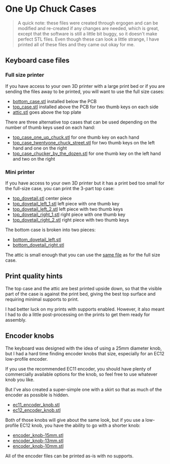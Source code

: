 # One Up Chuck Cases

> A quick note: these files were created through ergogen and can be
> modified and re-created if any changes are needed, which is great,
> except that the software is still a little bit buggy, so it doesn't
> make perfect STL files. Even though these can look a little strange,
> I have printed all of these files and they came out okay for me.

## Keyboard case files

### Full size printer

If you have access to your own 3D printer with a large print bed
or if you are sending the files away to be printed,
you will want to use the full size cases:

- [bottom_case.stl](bottom_case.stl) installed below the PCB
- [top_case.stl](top_case.stl) installed above the PCB for two thumb keys on each side
- [attic.stl](attic.stl) goes above the top plate

There are three alternative top cases that can be used
depending on the number of thumb keys used on each hand:

- [top_case_one_up_chuck.stl](top_case_one_up_chuck.stl) for one thumb key on each hand
- [top_case_twentyone_chuck_street.stl](top_case_twentyone_chuck_street.stl) for two thumb keys on the left hand and one on the right
- [top_case_chucker_by_the_dozen.stl](top_case_chucker_by_the_dozen.stl) for one thumb key on the left hand and two on the right

### Mini printer

If you have access to your own 3D printer
but it has a print bed too small for the full-size case,
you can print the 3-part top case:

- [top_dovetail.stl](top_dovetail.stl) center piece
- [top_dovetail_left_1.stl](top_dovetail_left_1.stl) left piece with one thumb key
- [top_dovetail_left_2.stl](top_dovetail_left_2.stl) left piece with two thumb keys
- [top_dovetail_right_1.stl](top_dovetail_right_1.stl) right piece with one thumb key
- [top_dovetail_right_2.stl](top_dovetail_right_2.stl) right piece with two thumb keys

The bottom case is broken into two pieces:

- [bottom_dovetail_left.stl](bottom_dovetail_left.stl)
- [bottom_dovetail_right.stl](bottom_dovetail_right.stl)

The attic is small enough that you can use the [same file](attic.stl) as for the full size case.

## Print quality hints

The top case and the attic are best printed upside down,
so that the visible part of the case is against the print bed,
giving the best top surface and requiring minimal supports to print.

I had better luck on my prints with supports enabled.
However, it also meant I had to do a little post-processing on the prints
to get them ready for assembly.

## Encoder knobs

The keyboard was designed with the idea of using a 25mm diameter knob,
but I had a hard time finding encoder knobs that size,
especially for an EC12 low-profile encoder.

If you use the recommended EC11 encoder,
you should have plenty of commercially available options for the knob,
so feel free to use whatever knob you like.

But I've also created a super-simple one with a skirt
so that as much of the encoder as possible is hidden.

- [ec11_encoder_knob.stl](ec11_encoder_knob.stl)
- [ec12_encoder_knob.stl](ec12_encoder_knob.stl)

Both of those knobs will give about the same look,
but if you use a low-profile EC12 knob,
you have the ability to go with a shorter knob:

- [encoder_knob-15mm.stl](encoder_knob-15mm.stl)
- [encoder_knob-13mm.stl](encoder_knob-13mm.stl)
- [encoder_knob-10mm.stl](encoder_knob-10mm.stl)

All of the encoder files can be printed as-is with no supports.
